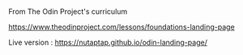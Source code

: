 From The Odin Project's curriculum

https://www.theodinproject.com/lessons/foundations-landing-page

Live version : https://nutaptap.github.io/odin-landing-page/
